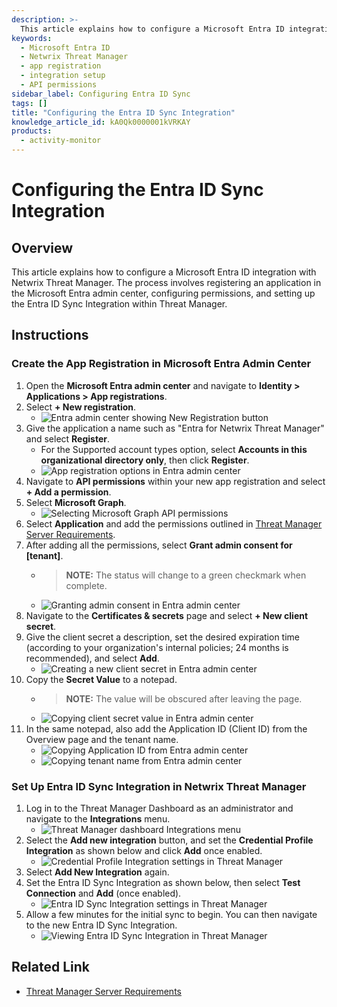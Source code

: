 ```yaml
---
description: >-
  This article explains how to configure a Microsoft Entra ID integration with Netwrix Threat Manager, including app registration and setting up the integration.
keywords:
  - Microsoft Entra ID
  - Netwrix Threat Manager
  - app registration
  - integration setup
  - API permissions
sidebar_label: Configuring Entra ID Sync
tags: []
title: "Configuring the Entra ID Sync Integration"
knowledge_article_id: kA0Qk0000001kVRKAY
products:
  - activity-monitor
---
```


# Configuring the Entra ID Sync Integration

## Overview

This article explains how to configure a Microsoft Entra ID integration with Netwrix Threat Manager. The process involves registering an application in the Microsoft Entra admin center, configuring permissions, and setting up the Entra ID Sync Integration within Threat Manager.

## Instructions

### Create the App Registration in Microsoft Entra Admin Center

1. Open the **Microsoft Entra admin center** and navigate to **Identity > Applications > App registrations**.
2. Select **+ New registration**.
   - ![Entra admin center showing New Registration button](./images/servlet_image_a9d4a36aab05.png)
3. Give the application a name such as "Entra for Netwrix Threat Manager" and select **Register**.
   - For the Supported account types option, select **Accounts in this organizational directory only**, then click **Register**.
   - ![App registration options in Entra admin center](./images/servlet_image_0e5a156b562c.png)
4. Navigate to **API permissions** within your new app registration and select **+ Add a permission**.
5. Select **Microsoft Graph**.
   - ![Selecting Microsoft Graph API permissions](./images/servlet_image_2c936cc3af52.png)
6. Select **Application** and add the permissions outlined in [Threat Manager Server Requirements](/docs/threatmanager/3.0/requirements/server).
7. After adding all the permissions, select **Grant admin consent for [tenant]**.
   - > **NOTE:** The status will change to a green checkmark when complete.
   - ![Granting admin consent in Entra admin center](./images/servlet_image_590daa2ead13.png)
8. Navigate to the **Certificates & secrets** page and select **+ New client secret**.
9. Give the client secret a description, set the desired expiration time (according to your organization's internal policies; 24 months is recommended), and select **Add**.
   - ![Creating a new client secret in Entra admin center](./images/servlet_image_761d2f787fb4.png)
10. Copy the **Secret Value** to a notepad.
    - > **NOTE:** The value will be obscured after leaving the page.
    - ![Copying client secret value in Entra admin center](./images/servlet_image_5516dc91a692.png)
11. In the same notepad, also add the Application ID (Client ID) from the Overview page and the tenant name.
    - ![Copying Application ID from Entra admin center](./images/servlet_image_a04e32646a9b.png)
    - ![Copying tenant name from Entra admin center](./images/servlet_image_a55f51b6c382.png)

### Set Up Entra ID Sync Integration in Netwrix Threat Manager

1. Log in to the Threat Manager Dashboard as an administrator and navigate to the **Integrations** menu.
   - ![Threat Manager dashboard Integrations menu](./images/servlet_image_6a3341c6a97a.png)
2. Select the **Add new integration** button, and set the **Credential Profile Integration** as shown below and click **Add** once enabled.
   - ![Credential Profile Integration settings in Threat Manager](./images/servlet_image_68f21544913c.png)
3. Select **Add New Integration** again.
4. Set the Entra ID Sync Integration as shown below, then select **Test Connection** and **Add** (once enabled).
   - ![Entra ID Sync Integration settings in Threat Manager](./images/servlet_image_b184f052a03b.png)
5. Allow a few minutes for the initial sync to begin. You can then navigate to the new Entra ID Sync Integration.
   - ![Viewing Entra ID Sync Integration in Threat Manager](./images/servlet_image_ca88af5d8db8.png)

## Related Link

- [Threat Manager Server Requirements](/docs/threatmanager/3.0/requirements/server)